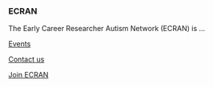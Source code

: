 ### ECRAN

The Early Career Researcher Autism Network (ECRAN) is ...

[Events](/ECRAN/events.md)

[Contact us](/ECRAN/contact.md)

[Join ECRAN](/ECRAN/join.md)

<!--
**ECRAutismNetwork/ecrautismnetwork** is a ✨ _special_ ✨ repository because its `README.md` (this file) appears on your GitHub profile.
-->

